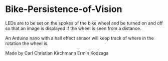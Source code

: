 # Bike-Persistence-of-Vision

LEDs are to be set on the spokes of the bike wheel and be turned on and off so that an image is displayed if the wheel is seen from a distance. 

An Arduino nano with a hall effect sensor will keep track of where in the rotation the wheel is.


Made by 
Carl Christian Kirchmann
Ermin Kodzaga
